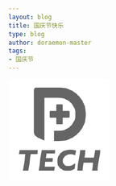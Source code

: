 ```yaml
---
layout: blog
title: 国庆节快乐
type: blog
author: doraemon-master
tags:
- 国庆节
---
```

![](https://github.com/doraemon-home/doraemon-home.github.io/raw/master/assets/images/msbu-funeral.png)
